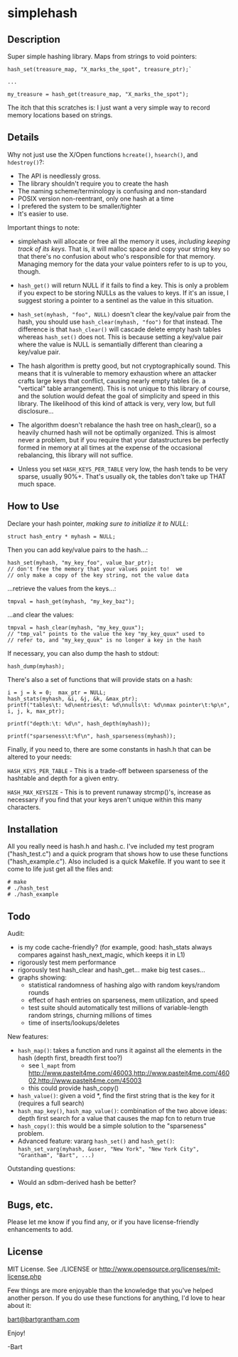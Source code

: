 # simplehash #

## Description ##

Super simple hashing library.  Maps from strings to void pointers:

    hash_set(treasure_map, "X_marks_the_spot", treasure_ptr);`

    ...

    my_treasure = hash_get(treasure_map, "X_marks_the_spot");

The itch that this scratches is:  I just want a very simple way to record
memory locations based on strings.


## Details ##

Why not just use the X/Open functions `hcreate()`, `hsearch()`, and `hdestroy()`?:

  * The API is needlessly gross.
  * The library shouldn't require you to create the hash
  * The naming scheme/terminology is confusing and non-standard
  * POSIX version non-reentrant, only one hash at a time
  * I prefered the system to be smaller/tighter
  * It's easier to use.


Important things to note:

 * simplehash will allocate or free all the memory it uses, _including keeping track
    of its keys_.  That is, it will malloc space and copy your string key so that
    there's no confusion about who's responsible for that memory.  Managing memory
    for the data your value pointers refer to is up to you, though.

 * `hash_get()` will return NULL if it fails to find a key.  This is only a problem if
    you expect to be storing NULLs as the values to keys.  If it's an issue, I
    suggest storing a pointer to a sentinel as the value in this situation.

 * `hash_set(myhash, "foo", NULL)` doesn't clear the key/value pair from the hash, you
    should use `hash_clear(myhash, "foo")` for that instead.  The difference is that
    `hash_clear()` will cascade delete empty hash tables whereas `hash_set()` does not.
    This is because setting a key/value pair where the value is NULL is semantially
    different than clearing a key/value pair.

 * The hash algorithm is pretty good, but not cryptographically sound.  This means
    that it is vulnerable to memory exhaustion where an attacker crafts large keys
    that conflict, causing nearly empty tables (ie. a "vertical" table arrangement).
    This is not unique to this library of course, and the solution would defeat
    the goal of simplicity and speed in this library.  The likelihood of this kind
    of attack is very, very low, but full disclosure...

 * The algorithm doesn't rebalance the hash tree on hash_clear(), so a heavily
    churned hash will not be optimally organized.  This is almost never a problem,
    but if you require that your datastructures be perfectly formed in memory at
    all times at the expense of the occasional rebalancing, this library will not
    suffice. 

 * Unless you set `HASH_KEYS_PER_TABLE` very low, the hash tends to be very sparse,
    usually 90%+.  That's usually ok, the tables don't take up THAT much space.


## How to Use ##

Declare your hash pointer, _making sure to initialize it to NULL_:

    struct hash_entry * myhash = NULL;

Then you can add key/value pairs to the hash...:

    hash_set(myhash, "my_key_foo", value_bar_ptr);
    // don't free the memory that your values point to!  we
    // only make a copy of the key string, not the value data

...retrieve the values from the keys...:

    tmpval = hash_get(myhash, "my_key_baz");

...and clear the values:

    tmpval = hash_clear(myhash, "my_key_quux");
    // "tmp_val" points to the value the key "my_key_quux" used to 
    // refer to, and "my_key_quux" is no longer a key in the hash

If necessary, you can also dump the hash to stdout:

    hash_dump(myhash);

There's also a set of functions that will provide stats on a hash:

    i = j = k = 0;  max_ptr = NULL;
    hash_stats(myhash, &i, &j, &k, &max_ptr);
    printf("tables\t: %d\nentries\t: %d\nnulls\t: %d\nmax pointer\t:%p\n", i, j, k, max_ptr);

    printf("depth:\t: %d\n", hash_depth(myhash));

    printf("sparseness\t:%f\n", hash_sparseness(myhash));

Finally, if you need to, there are some constants in hash.h that can
be altered to your needs:

  `HASH_KEYS_PER_TABLE` - This is a trade-off between sparseness of the
        hashtable and depth for a given entry.

  `HASH_MAX_KEYSIZE` - This is to prevent runaway strcmp()'s, increase
        as necessary if you find that your keys aren't unique within
        this many characters.


## Installation ##

All you really need is hash.h and hash.c.  I've included my test program
("hash_test.c") and a quick program that shows how to use these functions
("hash_example.c").  Also included is a quick Makefile.  If you want to see it
come to life just get all the files and:

    # make
    # ./hash_test
    # ./hash_example


## Todo ##

Audit:

  * is my code cache-friendly?  (for example, good: hash_stats always compares against hash_next_magic, which keeps it in L1)
  * rigorously test mem performance
  * rigorously test hash_clear and hash_get... make big test cases...
  * graphs showing:
    * statistical randomness of hashing algo with random keys/random rounds
    * effect of hash entries on sparseness, mem utilization, and speed
    * test suite should automatically test millions of variable-length random strings, churning millions of times
    * time of inserts/lookups/deletes

New features:

  * `hash_map()`: takes a function and runs it against all the elements in the hash (depth first, breadth first too?)
    * see `l_mapt` from <http://www.pasteit4me.com/46003>,<http://www.pasteit4me.com/46002>,<http://www.pasteit4me.com/45003>
    * this could provide hash_copy()
  * `hash_value()`: given a void *, find the first string that is the key for it (requires a full search)
  * `hash_map_key()`, `hash_map_value()`: combination of the two above ideas: depth first search for a value that causes the map fcn to return true
  * `hash_copy()`: this would be a simple solution to the "sparseness" problem.
  * Advanced feature: vararg `hash_set()` and `hash_get()`: `hash_set_varg(myhash, &user, "New York", "New York City", "Grantham", "Bart", ...)`

Outstanding questions:

  * Would an sdbm-derived hash be better?


## Bugs, etc. ##

Please let me know if you find any, or if you have license-friendly
enhancements to add.


## License ##

MIT License.  See ./LICENSE or
<http://www.opensource.org/licenses/mit-license.php>

Few things are more enjoyable than the knowledge that you've helped another
person. If you do use these functions for anything, I'd love to hear about it:

<bart@bartgrantham.com>


Enjoy!

-Bart

